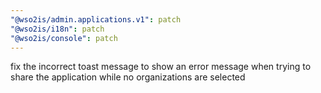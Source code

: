 ```yaml
---
"@wso2is/admin.applications.v1": patch
"@wso2is/i18n": patch
"@wso2is/console": patch
---
```


fix the incorrect toast message to show an error message when trying to share the application while no organizations are selected
